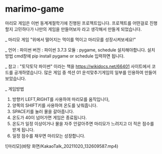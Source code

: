 # marimo-game
마리모 게임은 이번 동계계절학기에 진행된 프로젝트입니다. 
프로젝트를 어떤걸로 진행할지 고민하다가 나만의 게임을 만들어보자 라고 생각해서 만들게 되었습니다.

_
마리모 게임
"위에서 떨어지는 먹이를 먹이고 마리모를 성장시켜보세요!"

_
언어 : 파이썬
버전 : 파이썬 3.7.3
모듈 : pygame, schedule 설치해야합니다.
설치방법 cmd창에 pip install pygame or schedule 입력하면 됩니다.

_
참고 : "토닥토닥 파이썬" 이라는 책을 https://wikidocs.net/66401 사이트에서 코드를 공개하였습니다.
많은 게임 중 섹션 01 운석맞추기게임의 일부를 인용하여 만들어보았습니다.

_
게임방법
1. 방향키 LEFT,RIGHT를 사용하여 마리모를 움직입니다,
2. 양쪽의 SHIFT키를 사용하여 온도를 낮춰줍니다.
3. SPACE키를 눌러 물을 갈아줍니다.
4. 온도가 40이 넘어가면 게임은 종료됩니다.
5. 온도가 일정 이상이거나 물을 자주 안갈아주면 마리모가 느려지고 더 적은 점수를 받게 됩니다.
6. 일정 점수를 채우면 마리모는 성장합니다.

![마리모](바탕 화면/KakaoTalk_20211020_132609587.mp4)

